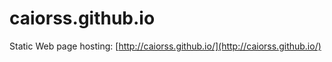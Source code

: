 # caiorss.github.io
Static Web page hosting:  [http://caiorss.github.io/](http://caiorss.github.io/)
